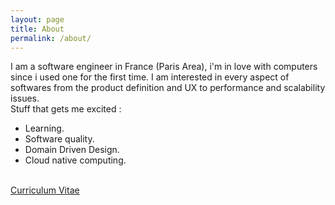 ```yaml
---
layout: page
title: About
permalink: /about/
---
```


I am a software engineer in France (Paris Area), i'm in love with computers since i used one for the first time.
I am interested in every aspect of softwares from the product definition and UX to performance and scalability issues.
<br/> Stuff that gets me excited :
- Learning.
- Software quality.
- Domain Driven Design.
- Cloud native computing.

<br/> <a href="/cv" target="_blank">Curriculum Vitae</a>
